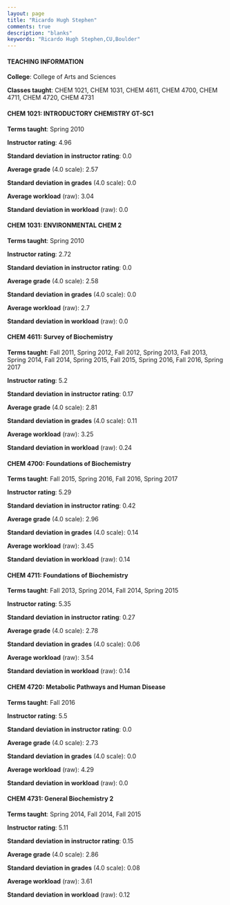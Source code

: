 ```yaml
---
layout: page
title: "Ricardo Hugh Stephen" 
comments: true
description: "blanks"
keywords: "Ricardo Hugh Stephen,CU,Boulder"
---
```

<head>
<script src="https://ajax.googleapis.com/ajax/libs/jquery/2.1.3/jquery.min.js"></script>
<script src="https://dl.dropboxusercontent.com/s/pc42nxpaw1ea4o9/highcharts.js?dl=0"></script>
<!-- <script src="../assets/js/highcharts.js"></script> -->
<style type="text/css">@font-face {
	font-family: "Bebas Neue";
	src: url(https://www.filehosting.org/file/details/544349/BebasNeue Regular.otf) format("opentype");
	}
	h1.Bebas { 
		font-family: "Bebas Neue", Verdana, Tahoma;
	}
</style>
</head>
	   
#### TEACHING INFORMATION

**College**: College of Arts and Sciences

**Classes taught**: CHEM 1021, CHEM 1031, CHEM 4611, CHEM 4700, CHEM 4711, CHEM 4720, CHEM 4731

#### CHEM 1021: INTRODUCTORY CHEMISTRY GT-SC1

**Terms taught**: Spring 2010

**Instructor rating**: 4.96

**Standard deviation in instructor rating**: 0.0

**Average grade** (4.0 scale): 2.57

**Standard deviation in grades** (4.0 scale): 0.0

**Average workload** (raw): 3.04

**Standard deviation in workload** (raw): 0.0

#### CHEM 1031: ENVIRONMENTAL CHEM 2

**Terms taught**: Spring 2010

**Instructor rating**: 2.72

**Standard deviation in instructor rating**: 0.0

**Average grade** (4.0 scale): 2.58

**Standard deviation in grades** (4.0 scale): 0.0

**Average workload** (raw): 2.7

**Standard deviation in workload** (raw): 0.0

#### CHEM 4611: Survey of Biochemistry

**Terms taught**: Fall 2011, Spring 2012, Fall 2012, Spring 2013, Fall 2013, Spring 2014, Fall 2014, Spring 2015, Fall 2015, Spring 2016, Fall 2016, Spring 2017

**Instructor rating**: 5.2

**Standard deviation in instructor rating**: 0.17

**Average grade** (4.0 scale): 2.81

**Standard deviation in grades** (4.0 scale): 0.11

**Average workload** (raw): 3.25

**Standard deviation in workload** (raw): 0.24

#### CHEM 4700: Foundations of Biochemistry

**Terms taught**: Fall 2015, Spring 2016, Fall 2016, Spring 2017

**Instructor rating**: 5.29

**Standard deviation in instructor rating**: 0.42

**Average grade** (4.0 scale): 2.96

**Standard deviation in grades** (4.0 scale): 0.14

**Average workload** (raw): 3.45

**Standard deviation in workload** (raw): 0.14

#### CHEM 4711: Foundations of Biochemistry

**Terms taught**: Fall 2013, Spring 2014, Fall 2014, Spring 2015

**Instructor rating**: 5.35

**Standard deviation in instructor rating**: 0.27

**Average grade** (4.0 scale): 2.78

**Standard deviation in grades** (4.0 scale): 0.06

**Average workload** (raw): 3.54

**Standard deviation in workload** (raw): 0.14

#### CHEM 4720: Metabolic Pathways and Human Disease

**Terms taught**: Fall 2016

**Instructor rating**: 5.5

**Standard deviation in instructor rating**: 0.0

**Average grade** (4.0 scale): 2.73

**Standard deviation in grades** (4.0 scale): 0.0

**Average workload** (raw): 4.29

**Standard deviation in workload** (raw): 0.0

#### CHEM 4731: General Biochemistry 2

**Terms taught**: Spring 2014, Fall 2014, Fall 2015

**Instructor rating**: 5.11

**Standard deviation in instructor rating**: 0.15

**Average grade** (4.0 scale): 2.86

**Standard deviation in grades** (4.0 scale): 0.08

**Average workload** (raw): 3.61

**Standard deviation in workload** (raw): 0.12

